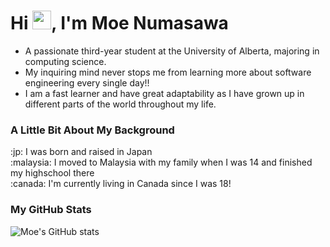 <h1>Hi <img src="https://raw.githubusercontent.com/MartinHeinz/MartinHeinz/master/wave.gif" width="30px">, I'm Moe Numasawa</h1>
<ul>
  <li>A passionate third-year student at the University of Alberta, majoring in computing science.</li>
  <li>My inquiring mind never stops me from learning more about software engineering every single day!!</li>
  <li>I am a fast learner and have great adaptability as I have grown up in different parts of the world throughout my life.</li>
</ul>
<h3>A Little Bit About My Background</h3>
  :jp: I was born and raised in Japan <br>
  :malaysia: I moved to Malaysia with my family when I was 14 and finished my highschool there <br>
  :canada: I'm currently living in Canada since I was 18! <br>

<h3>My GitHub Stats</h3>

![Moe's GitHub stats](https://github-readme-stats.vercel.app/api?username=moenuma&count_private=true&show_icons=true&theme=dark)
